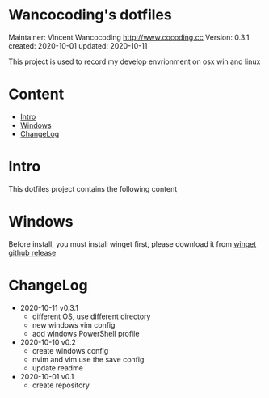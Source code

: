 # Wancocoding's dotfiles


Maintainer:		Vincent Wancocoding  <http://www.cocoding.cc>
Version:		0.3.1
created:		2020-10-01
updated:		2020-10-11


This project is used to record my develop envrionment on osx win and linux


# Content

* [Intro](#intro)
* [Windows](#windows)
* [ChangeLog](#changelog)


# Intro

This dotfiles project contains the following content



# Windows

Before install, you must install winget first, please download it from [winget github release](https://github.com/microsoft/winget-cli/releases)



# ChangeLog
* 2020-10-11 v0.3.1
	- different OS, use different directory
	- new windows vim config
	- add windows PowerShell profile
* 2020-10-10 v0.2
	- create windows config
	- nvim and vim use the save config
	- update readme
* 2020-10-01 v0.1
	- create repository
